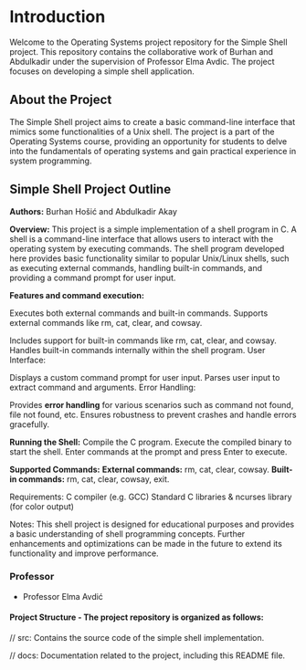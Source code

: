 # Introduction
  Welcome to the Operating Systems project repository for the Simple Shell project. This repository contains the collaborative work of Burhan and Abdulkadir under the supervision of Professor Elma Avdic. 
  The project focuses on developing a simple shell application.

## About the Project
  The Simple Shell project aims to create a basic command-line interface that mimics some functionalities of a Unix shell. 
  The project is a part of the Operating Systems course, providing an opportunity for students to delve into the fundamentals of operating systems and gain practical experience in system programming.

## Simple Shell Project Outline
**Authors:** Burhan Hošić and Abdulkadir Akay

**Overview:**
This project is a simple implementation of a shell program in C. 
A shell is a command-line interface that allows users to interact with the operating system by executing commands. 
The shell program developed here provides basic functionality similar to popular Unix/Linux shells, such as executing external commands, 
handling built-in commands, and providing a command prompt for user input.

**Features and command execution:**

Executes both external commands and built-in commands.
Supports external commands like rm, cat, clear, and cowsay.

Includes support for built-in commands like rm, cat, clear, and cowsay.
Handles built-in commands internally within the shell program.
User Interface:

Displays a custom command prompt for user input.
Parses user input to extract command and arguments.
Error Handling:

Provides **error handling** for various scenarios such as command not found, file not found, etc.
Ensures robustness to prevent crashes and handle errors gracefully.

**Running the Shell:**
Compile the C program. Execute the compiled binary to start the shell.
Enter commands at the prompt and press Enter to execute.

**Supported Commands:**
**External commands:** rm, cat, clear, cowsay. 
**Built-in commands:** rm, cat, clear, cowsay, exit.

Requirements:
C compiler (e.g. GCC)
Standard C libraries & ncurses library (for color output)

Notes:
This shell project is designed for educational purposes and provides a basic understanding of shell programming concepts.
Further enhancements and optimizations can be made in the future to extend its functionality and improve performance.

### Professor
  - Professor Elma Avdić
#### Project Structure - The project repository is organized as follows:
  // src: 
Contains the source code of the simple shell implementation.

  // docs: 
Documentation related to the project, including this README file.
